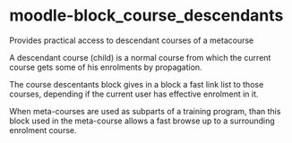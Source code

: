 moodle-block_course_descendants
===============================

Provides practical access to descendant courses of a metacourse

A descendant course (child) is a normal course from which the current course gets some of
his enrolments by propagation. 

The course descentants block gives in a block a fast link list to those courses, depending
if the current user has effective enrolment in it. 

When meta-courses are used as subparts of a training program, than this block used
in the meta-course allows a fast browse up to a surrounding enrolment course.